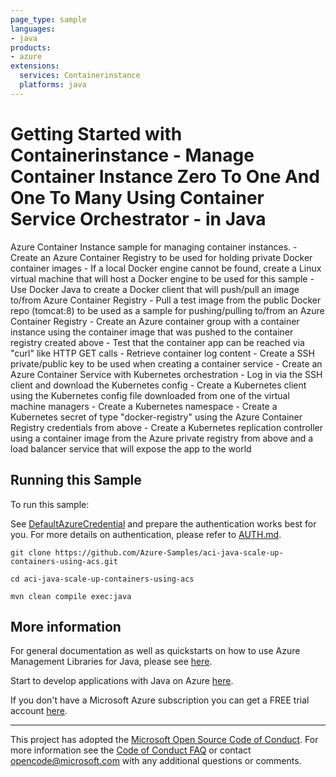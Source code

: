 ```yaml
---
page_type: sample
languages:
- java
products:
- azure
extensions:
  services: Containerinstance
  platforms: java
---
```


# Getting Started with Containerinstance - Manage Container Instance Zero To One And One To Many Using Container Service Orchestrator - in Java #


  Azure Container Instance sample for managing container instances.
      - Create an Azure Container Registry to be used for holding private Docker container images
      - If a local Docker engine cannot be found, create a Linux virtual machine that will host a Docker engine
          to be used for this sample
      - Use Docker Java to create a Docker client that will push/pull an image to/from Azure Container Registry
      - Pull a test image from the public Docker repo (tomcat:8) to be used as a sample for pushing/pulling
          to/from an Azure Container Registry
     - Create an Azure container group with a container instance using the container image that was pushed to the
          container registry created above
     - Test that the container app can be reached via "curl" like HTTP GET calls
     - Retrieve container log content
      - Create a SSH private/public key to be used when creating a container service
      - Create an Azure Container Service with Kubernetes orchestration
      - Log in via the SSH client and download the Kubernetes config
      - Create a Kubernetes client using the Kubernetes config file downloaded from one of the virtual machine managers
      - Create a Kubernetes namespace
      - Create a Kubernetes secret of type "docker-registry" using the Azure Container Registry credentials from above
      - Create a Kubernetes replication controller using a container image from the Azure private registry from above
          and a load balancer service that will expose the app to the world
 

## Running this Sample ##

To run this sample:

See [DefaultAzureCredential](https://github.com/Azure/azure-sdk-for-java/tree/master/sdk/identity/azure-identity#defaultazurecredential) and prepare the authentication works best for you. For more details on authentication, please refer to [AUTH.md](https://github.com/Azure/azure-sdk-for-java/blob/master/sdk/resourcemanager/docs/AUTH.md).

    git clone https://github.com/Azure-Samples/aci-java-scale-up-containers-using-acs.git

    cd aci-java-scale-up-containers-using-acs

    mvn clean compile exec:java

## More information ##

For general documentation as well as quickstarts on how to use Azure Management Libraries for Java, please see [here](https://aka.ms/azsdk/java/mgmt).

Start to develop applications with Java on Azure [here](http://azure.com/java).

If you don't have a Microsoft Azure subscription you can get a FREE trial account [here](http://go.microsoft.com/fwlink/?LinkId=330212).

---

This project has adopted the [Microsoft Open Source Code of Conduct](https://opensource.microsoft.com/codeofconduct/). For more information see the [Code of Conduct FAQ](https://opensource.microsoft.com/codeofconduct/faq/) or contact [opencode@microsoft.com](mailto:opencode@microsoft.com) with any additional questions or comments.